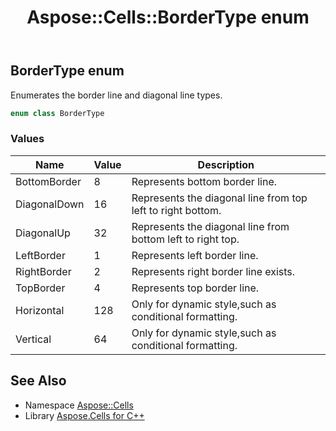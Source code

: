﻿---
title: Aspose::Cells::BorderType enum
linktitle: BorderType
second_title: Aspose.Cells for C++ API Reference
description: 'Aspose::Cells::BorderType enum. Enumerates the border line and diagonal line types in C++.'
type: docs
weight: 17500
url: /cpp/aspose.cells/bordertype/
---
## BorderType enum


Enumerates the border line and diagonal line types.

```cpp
enum class BorderType
```

### Values

| Name | Value | Description |
| --- | --- | --- |
| BottomBorder | 8 | Represents bottom border line. |
| DiagonalDown | 16 | Represents the diagonal line from top left to right bottom. |
| DiagonalUp | 32 | Represents the diagonal line from bottom left to right top. |
| LeftBorder | 1 | Represents left border line. |
| RightBorder | 2 | Represents right border line exists. |
| TopBorder | 4 | Represents top border line. |
| Horizontal | 128 | Only for dynamic style,such as conditional formatting. |
| Vertical | 64 | Only for dynamic style,such as conditional formatting. |

## See Also

* Namespace [Aspose::Cells](../)
* Library [Aspose.Cells for C++](../../)

